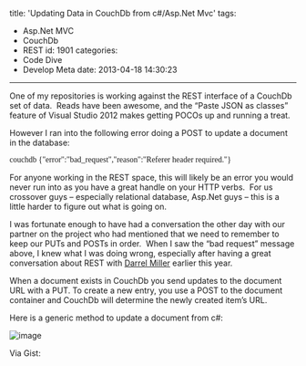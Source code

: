 title: 'Updating Data in CouchDb from c#/Asp.Net Mvc'
tags:
  - Asp.Net MVC
  - CouchDb
  - REST
id: 1901
categories:
  - Code Dive
  - Develop Meta
date: 2013-04-18 14:30:23
---

One of my repositories is working against the REST interface of a CouchDb set of data.&nbsp; Reads have been awesome, and the “Paste JSON as classes” feature of Visual Studio 2012 makes getting POCOs up and running a treat.

However I ran into the following error doing a POST to update a document in the database:

<font face="Lucida Console">couchdb {"error":"bad_request","reason":"Referer header required."}</font>

For anyone working in the REST space, this will likely be an error you would never run into as you have a great handle on your HTTP verbs.&nbsp; For us crossover guys – especially relational database, Asp.Net guys – this is a little harder to figure out what is going on.

I was fortunate enough to have had a conversation the other day with our partner on the project who had mentioned that we need to remember to keep our PUTs and POSTs in order.&nbsp; When I saw the “bad request” message above, I knew what I was doing wrong, especially after having a great conversation about REST with [Darrel Miller](https://twitter.com/darrel_miller) earlier this year.

When a document exists in CouchDb you send updates to the document URL with a PUT. To create a new entry, you use a POST to the document container and CouchDb will determine the newly created item’s URL.

Here is a generic method to update a document from c#:

![image](https://jcblogimages.blob.core.windows.net/img/2013/04/image.png "image")

Via Gist:
<script src="https://gist.github.com/MisterJames/5413118.js"></script>